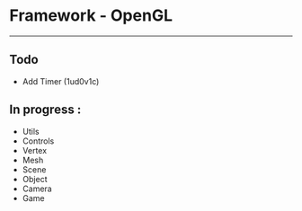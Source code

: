 # Framework - OpenGL

---

## Todo 

- Add Timer (1ud0v1c)

## In progress :

- Utils
- Controls
- Vertex
- Mesh
- Scene
- Object
- Camera
- Game

